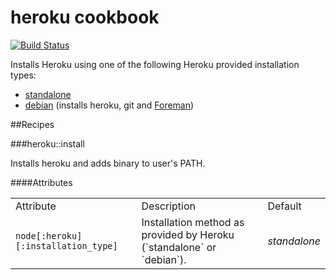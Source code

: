 # heroku cookbook

[![Build Status](https://travis-ci.org/alt3-cookbooks/heroku.svg)](https://travis-ci.org/alt3-cookbooks/heroku)

Installs Heroku using one of the following Heroku provided installation types:

- [standalone](https://toolbelt.heroku.com/standalone)
- [debian](https://toolbelt.heroku.com/debian) (installs heroku, git and [Foreman](https://github.com/ddollar/foreman))

##Recipes

###heroku::install

Installs heroku and adds binary to user's PATH.

####Attributes

<table>
  <tr>
    <td>Attribute</td>
    <td>Description</td>
    <td>Default</td>
  </tr>
  <tr>
    <td><code>node[:heroku][:installation_type]</code></td>
    <td>Installation method as provided by Heroku  (`standalone` or `debian`).</td>
    <td><em>standalone</em></td>
  </tr>
</table>
